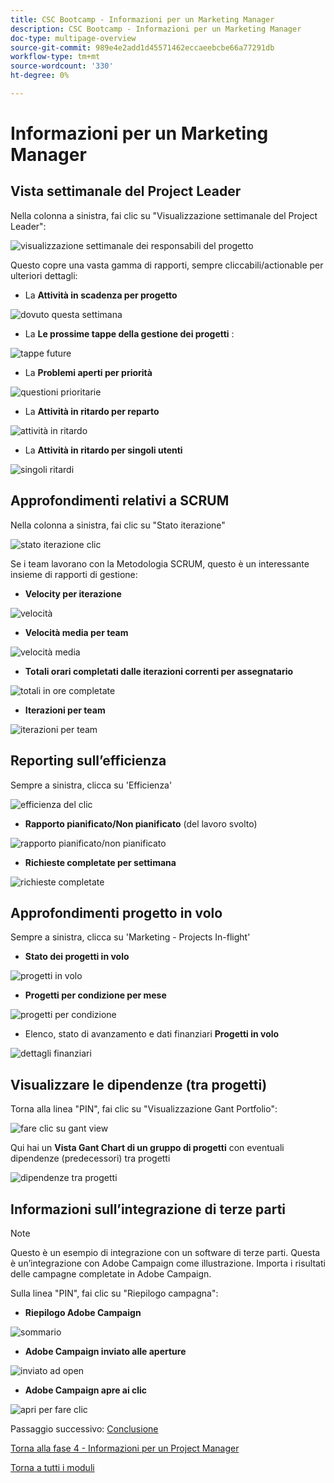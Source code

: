 ```yaml
---
title: CSC Bootcamp - Informazioni per un Marketing Manager
description: CSC Bootcamp - Informazioni per un Marketing Manager
doc-type: multipage-overview
source-git-commit: 989e4e2add1d45571462eccaeebcbe66a77291db
workflow-type: tm+mt
source-wordcount: '330'
ht-degree: 0%

---
```


# Informazioni per un Marketing Manager

## Vista settimanale del Project Leader

Nella colonna a sinistra, fai clic su &quot;Visualizzazione settimanale del Project Leader&quot;:

![visualizzazione settimanale dei responsabili del progetto](./images/weekly-view.png)

Questo copre una vasta gamma di rapporti, sempre cliccabili/actionable per ulteriori dettagli:

- La **Attività in scadenza per progetto**

![dovuto questa settimana](./images/tasks-due.png)

- La **Le prossime tappe della gestione dei progetti** :

![tappe future](./images/upcoming-milestones.png)

- La **Problemi aperti per priorità**

![questioni prioritarie](./images/open-issues.png)

- La **Attività in ritardo per reparto**

![attività in ritardo](./images/late-tasks.png)

- La **Attività in ritardo per singoli utenti**

![singoli ritardi](./images/individual-late-tasks.png)

## Approfondimenti relativi a SCRUM

Nella colonna a sinistra, fai clic su &quot;Stato iterazione&quot;

![stato iterazione clic](./images/iteration-status.png)

Se i team lavorano con la Metodologia SCRUM, questo è un interessante insieme di rapporti di gestione:

- **Velocity per iterazione**

![velocità](./images/velocity.png)

- **Velocità media per team**

![velocità media](./images/average-velocity.png)

- **Totali orari completati dalle iterazioni correnti per assegnatario**

![totali in ore completate](./images/iteration-status.png)

- **Iterazioni per team**

![iterazioni per team](./images/iterations-by-team.png)

## Reporting sull’efficienza

Sempre a sinistra, clicca su &#39;Efficienza&#39;

![efficienza del clic](./images/efficiency.png)

- **Rapporto pianificato/Non pianificato** (del lavoro svolto)

![rapporto pianificato/non pianificato](./images/planned-unplanned.png)

- **Richieste completate per settimana**

![richieste completate](./images/completed-requests.png)

## Approfondimenti progetto in volo

Sempre a sinistra, clicca su &#39;Marketing - Projects In-flight&#39;

- **Stato dei progetti in volo**

![progetti in volo](./images/inflight-projects.png)

- **Progetti per condizione per mese**

![progetti per condizione](./images/project-by-condition.png)

- Elenco, stato di avanzamento e dati finanziari **Progetti in volo**

![dettagli finanziari](./images/inflights-projects.png)

## Visualizzare le dipendenze (tra progetti)

Torna alla linea &quot;PIN&quot;, fai clic su &quot;Visualizzazione Gant Portfolio&quot;:

![fare clic su gant view](./images/gant-view.png)

Qui hai un **Vista Gant Chart di un gruppo di progetti** con eventuali dipendenze (predecessori) tra progetti

![dipendenze tra progetti](./images/gant-chart.png)

## Informazioni sull’integrazione di terze parti

>[!NOTE]
>
> Questo è un esempio di integrazione con un software di terze parti. Questa è un’integrazione con Adobe Campaign come illustrazione. Importa i risultati delle campagne completate in Adobe Campaign.

Sulla linea &quot;PIN&quot;, fai clic su &quot;Riepilogo campagna&quot;:

- **Riepilogo Adobe Campaign**

![sommario](./images/campaign-summary.png)

- **Adobe Campaign inviato alle aperture**

![inviato ad open](./images/sent-to-open.png)

- **Adobe Campaign apre ai clic**

![apri per fare clic](./images/open-to-click.png)

Passaggio successivo: [Conclusione](../../conclusion.md)

[Torna alla fase 4 - Informazioni per un Project Manager](./project-manager.md)

[Torna a tutti i moduli](../../overview.md)
